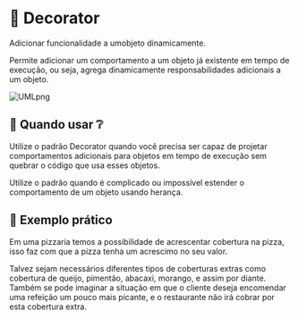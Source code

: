 # :nail_care: Decorator

Adicionar funcionalidade a umobjeto dinamicamente.

Permite adicionar um comportamento a um objeto já existente em tempo de execução, ou seja, agrega dinamicamente responsabilidades adicionais a um objeto.

![UMLpng](https://user-images.githubusercontent.com/40917812/77840538-19636e80-715f-11ea-9200-fc94a8d20706.png)

## :thinking: Quando usar :grey_question:

Utilize o padrão Decorator quando você precisa ser capaz de projetar comportamentos adicionais para objetos em tempo de execução sem quebrar o código que usa esses objetos.

Utilize o padrão quando é complicado ou impossível estender o comportamento de um objeto usando herança.

## :muscle: Exemplo prático

Em uma pizzaria temos a possibilidade de acrescentar cobertura na pizza, isso faz com que a pizza tenha um acrescimo no seu valor.

Talvez sejam necessários diferentes tipos de coberturas extras como cobertura de queijo, pimentão, abacaxi, morango, e assim por diante. Também se pode imaginar a situação em que o cliente deseja encomendar uma refeição um pouco mais picante, e o restaurante não irá cobrar por esta cobertura extra.
